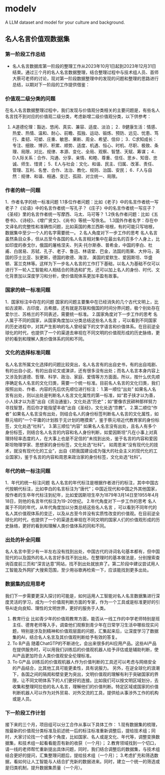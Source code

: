 # modelv
A LLM dataset and model for your culture and background.

## 名人名言价值观数据集
### 第一阶段工作总结
- 名人名言数据库第一阶段的整理工作从2023年10月1日起到2023年12月31日结束。通过三个月的名人名言数据整理，结合整理过程中与技术组人员、首师大蔡可老师的讨论，现对第一阶段数据整理中的发现的问题和整理的思路进行总结，以期对下一阶段的工作提供借鉴：
###	价值观二级分类的问题
在名人名言数据整理过程中，我们发现与价值观分类相关的主要问题是，有些名人名言找不到对应的价值观二级分类，考虑新增二级价值观分类，以下供参考：
1. A道德伦理：豁达、悠闲、真实、兼容、适度、淡泊；
2．B健康生活：情感、热爱、热情、温和、耐心、前瞻、孤独、运动、锻炼、预防、远见、忧患、笃行、柔韧、可塑、庄重、敏思、果断、周全、希望、信仰；
3．C求知成长：专注、细致、博识、积累、顺势、适度、机遇、恒心、时机、尽职、极致、条理、局限、对比、规律、本源、变化、全局、观察、智慧、天赋、筹谋；
4．D人际关系：合作、沟通、分享、亲情、和睦、尊重、信任、思乡、知音、忠诚、师生、惜贤；
5．E人与社会：文化、和谐、民主、归属、改革、责任、管理、互利、名誉、合作、法治、教化、规则、治国、安民；
6．F人与自然：规律、和谐、相通、变迁、孤寂、对立统一、局限。
### 作者的统一问题
1．作者名字的统一标准问题
1.1多位作者问题：比如《老子》中的名言作者统一写老子？《论语》中的名言作者统一写孔子？《庄子》中的名言作者统一写庄子？《圣经》里的名言作者统一写摩西、马太、马可等？
1.2佚名作者问题：比如《五卷书》、《诗经》、《增广贤文》、《尚书》等统一写佚名。
1.3国外作者名字：存在中文译名的完整性和准确性问题，比如英国的弗兰西斯·培根，有的可能只写培根，数据集中至少一个人的名字需要统一。
2.名人角度对下一步工作的思考
名人名言虽然条目众多，但从古至今各国的名人名言相对集中在最出名的百多个人身上，比如印度的泰戈尔，俄国的屠格涅夫、列夫·托尔斯泰、普希金，中国的李白、杜甫、白居易、苏轼、孔子、老子、鲁迅、林语堂、巴金，法国的雨果、大仲马，英国的莎士比亚、狄更斯，德国的歌德、海涅， 美国的爱默生、爱因斯坦、华盛顿、富兰克林等。这样为下一步名人名言的工作打下基础，以名人为基础不仅可以进行下一轮人工智能和人相结合的筛选和扩充，还可以加上名人的身份、时代、文化背景加以深度学习和分析，使价值观体系更加丰盈有故事。
### 国家的统一标准问题
1．国家标注中存在的问题
国家的问题主要集中在已经消失的几个古代文明上，比如古波斯、古印度、古希腊，还有就是苏联和俄国的时间分界问题，极个别处存在爱尔兰、苏格兰的不同表述，需要统一标准。
2.国家角度对下一步工作的思考
名人属于不同的国家，从国家角度加以分类总结这些名人名言 ，可以看到不同国家的历史进程中，对其产生影响的名人曾经留下的文字语言和价值体系。在目前逆全球化的时代，也提供了一个的渠道去审视在不同文明的价值观形成的历史脉络，更好的看到和理解人类价值体系的同和不同。
### 文化的选择标准问题
名人名言所属文化选择的问题比较突出，名人名言有的出自史书，有的出自戏剧、有的出自小说，有的出自论文或演讲，还有很多没有出处；而名人名言本身内容上又涉及到道德、哲理、科学、政治、家庭、爱情等方方面面。所以，按什么优先顺序确定名人名言的文化归类，需要一个统一标准。目前名人名言的文化归类，我们按照出处、作者、内容的先后优先顺位进行标注：
1.第一顺位“出处”
如果名人名言有出处，则以出处是判断名人名言文化属性的第一标准，如“君子挟才以为善，小人挟才以为恶”出自《资治通鉴》，文化处选“历史”；如“要像农民耕种那样努力寻找智慧，而后你才能指望丰收”出自《圣经》，文化处选“宗教”。
2.第二顺位“作者”
如果名人名言没有出处，则结合名人的身份标签判断名人名言的文化属性，如蔡元培的“一个平庸的计划胜于无计划的瞎摸索”，鉴于蔡元培近代教育家的身份标签，文化处选“社科”。
3.第三顺位“内容”
如果名人名言没有出处，且名人有多个身份标签，则结合名人名言的内容和名人身份判断，如爱因斯坦“凡在小事上对真理持轻率态度的人，在大事上也是不足信的”未找到出处，鉴于名言的内容和爱因斯坦物理学家、思想家的身份标签，文化处选“社科”。
如周恩来“没有现代化的技术，就没有现代化的工业”，出自《把我国建设成为强大的社会主义的现代化的工业国家》，鉴于名言的内容和周恩来政治家的身份标签，文化处选“社科”。
### 年代的统一标注问题
1．年代的统一标注问题
名人名言的年代标注是根据作者进行的标注，其中中国古代按朝代标注，比如李白的名言标注为“唐代”；中国近现代和中国之外其他国家，按作者的生卒年代标注到纪年，比如爱因斯坦生卒为1879年3月14日至1955年4月18日，则他的名言年代标注为19-20世纪。
2.年代角度对下一步工作的思考
名人属于不同的年代，从年代角度加以分类总结这些名人名言 ，可以看到不同年代的名人其价值观体系的变迁，以及从古至今并没有实质性改变的价值观。在目前逆全球化的时代，也提供了一个的渠道去审视在不同文明的国家人们的价值观形成的历史脉络，更好的看到和理解人类价值体系的同和不同。
### 出处的补全问题
名人名言中至少有一半左右没有找到出处，中国古代的诗词名句基本都有，但中国现代的以及国外的名人名言好多找不到出处。在整理时的基本做法是，分别搜索查询百度前三页和“深言达意”网站，找不到出处就放弃了。第二阶段中建议尝试用人工智能及外网扩大搜索范围，至少用谷歌再检索一下，应该能找到更多出处。
### 数据集的应用思考
我们下一步需要更深入探讨的可能是，如何运用人工智能对名人名言数据集进行深度灵活的学习，成为一个价值观判断方面的专家，作为一个工具或是标准更好的引导AI走向良知、理性的文明世界，更好的服务于人类。
1.	教育行业
比如青少年的价值观教育方面，能否从一线工作的中学老师特别是班主任、德育老师等入手，调查他们观察到青少年在日常学习生活中哪些现实问题，特别是涉及到精神和价值观层面的问题，汇集起来后，让深度学习了数据集的AI，结合名人名言及其价值观判断给予有效的答复。
2.	To B产品
随着ChatGTP的不断进化，会出来很多的AI应用产品。这些AI产品在提供服务时，可以用我们训练后的价值观机器人给予评估或是辅助判断，使AI产品更加符合人类价值观安全伦理标准。
3.	To G产品
训练后的价值观机器人作为价值判断的工具还可以考虑与网络安全的产品结合，比其他工具可能更柔性，具有说服力。
另外，在逆全球化的浪潮下，各国之间的隔阂和壁垒更为突出，文明价值观的理解有利于突破国家的界限，让不同文明体系下的人们更好的连接。比如我们可以按文明区域划分，去收集和整理阿拉伯的名人名言，理解他们的价值判断。特定区域或国家的价值判断机器人可以作为对外贸易、对外交流的工具，提供给从事涉外工作的机构或是人员。
### 下一阶段工作计划
接下来的三个月，项目组可以分工合作从事以下具体工作：
1.现有数据集的梳理，按最新的价值观分类标准及前述统一后的标注标准重新调整后，提给技术组；同时，大家讨论找一个或多个角度，比如国家、名人或是文化、年代等，调整变换数据集，和技术组一起看看能否有新的收获（一个月）；
2.教育领域找到一个切口，请一线的老师帮忙重新提出具体问题，同时，我们结合调整后的数据集，与技术组结合更好的提问，汇集整理问题后，提给技术组（一个月）；
3.考虑扩充和筛选数据，看如何让人工智能与人结合扩充新的数据进来。同时，建立一个统一的筛选或是归类机制，提升数据集质量（一个月）。
